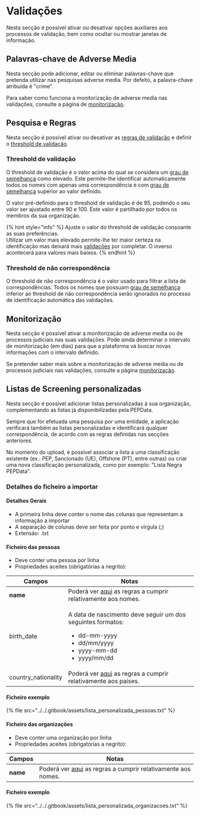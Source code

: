 # Validações

Nesta secção é possível ativar ou desativar opções auxiliares aos processos de validação, bem como ocultar ou mostrar janelas de informação.

## Palavras-chave de Adverse Media

Nesta secção pode adicionar, editar ou eliminar palavras-chave que pretenda utilizar nas pesquisas adverse media. Por defeito, a palavra-chave atribuída é "crime".

Para saber como funciona a monitorização de adverse media nas validações, consulte a página de [monitorização](../validacoes/monitorizacao.md).

## Pesquisa e Regras

Nesta secção é possível ativar ou desativar as [regras de validação](../validacoes/aplicacao-de-regras.md#regras-de-validacao) e definir o [threshold de validação](validacoes.md#threshold-de-validacao).

### Threshold de validação

O threshold de validação é o valor acima do qual se considera um [grau de semelhança](../../glossario/glossario-aplicacao.md#grau-de-semelhanca) como elevado. Este permite-lhe identificar automaticamente todos os nomes com apenas uma correspondência e com [grau de semelhança](../../glossario/glossario-aplicacao.md#grau-de-semelhanca) superior ao valor definido.

O valor pré-definido para o threshold de validação é de 95, podendo o seu valor ser ajustado entre 90 e 100. Este valor é partilhado por todos os membros da sua organização.

{% hint style="info" %}
Ajuste o valor do threshold de validação consoante as suas preferências.\
Utilizar um valor mais elevado permite-lhe ter maior certeza na identificação mas deixará mais [validações](../../glossario/glossario-aplicacao.md#validacao) por completar. O inverso acontecerá para valores mais baixos.
{% endhint %}

### Threshold de não correspondência

O threshold de não correspondência é o valor usado para filtrar a lista de correspondências. Todos os nomes que possuam [grau de semelhança](../../glossario/glossario-aplicacao.md#grau-de-semelhanca) inferior ao threshold de não correspondência serão ignorados no processo de identificação automática das validações.&#x20;

## Monitorização

Nesta secção é possível ativar a monitorização de adverse media ou de processos judiciais nas suas validações. Pode ainda determinar o intervalo de monitorização (em dias) para que a plataforma vá buscar novas informações com o intervalo definido.

Se pretender saber mais sobre a monitorização de adverse media ou de processos judiciais nas validações, consulte a página [monitorização](../validacoes/monitorizacao.md).

## Listas de Screening personalizadas

Nesta secção é possível adicionar listas personalizadas à sua organização, complementando as listas já disponibilizadas pela PEPData.

Sempre que for efetuada uma pesquisa por uma entidade, a aplicação verificará também as listas personalizadas e identificará qualquer correspondência, de acordo com as regras definidas nas secções anteriores.

No momento do upload, é possível associar a lista a uma classificação existente (ex.: PEP, Sancionado (UE), Offshore (PT), entre outras) ou criar uma nova classificação personalizada, como por exemplo: "Lista Negra PEPData".

### Detalhes do ficheiro a importar

#### Detalhes Gerais

* A primeira linha deve conter o nome das colunas que representam a informação a importar
* A separação de colunas deve ser feita por ponto e vírgula (;)
* Extensão: .txt

#### Ficheiro das pessoas

* Deve conter uma pessoa por linha
* Propriedades aceites (obrigatórias a negrito):&#x20;

| Campos               | Notas                                                                                                                                                    |
| -------------------- | -------------------------------------------------------------------------------------------------------------------------------------------------------- |
| **name**             | Poderá ver [aqui](../validacoes/importacao-de-validacoes.md#regras-a-cumprir) as regras a cumprir relativamente aos nomes.                               |
| birth\_date          | <p>A data de nascimento deve seguir um dos seguintes formatos:</p><ul><li> dd-mm-yyyy</li><li>dd/mm/yyyy</li><li>yyyy-mm-dd</li><li>yyyy/mm/dd</li></ul> |
| country\_nationality | Poderá ver [aqui](validacoes.md#regras-a-cumprir) as regras a cumprir relativamente aos países.                                                          |

#### Ficheiro exemplo

{% file src="../../.gitbook/assets/lista_personalizada_pessoas.txt" %}

#### Ficheiro das organizações

* Deve conter uma organização por linha
* Propriedades aceites (obrigatórias a negrito):&#x20;

| Campos   | Notas                                                                                                                      |
| -------- | -------------------------------------------------------------------------------------------------------------------------- |
| **name** | Poderá ver [aqui](../validacoes/importacao-de-validacoes.md#regras-a-cumprir) as regras a cumprir relativamente aos nomes. |

#### Ficheiro exemplo

{% file src="../../.gitbook/assets/lista_personalizada_organizacoes.txt" %}
